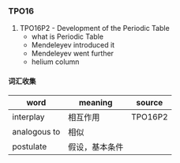 
### TPO16

1. TPO16P2 - Development of the Periodic Table
    - what is Periodic Table
    - Mendeleyev introduced it
    - Mendeleyev went further
    - helium column

#### 词汇收集
word|meaning|source
--|--|--
interplay|相互作用|TPO16P2
analogous to|相似
postulate|假设，基本条件
